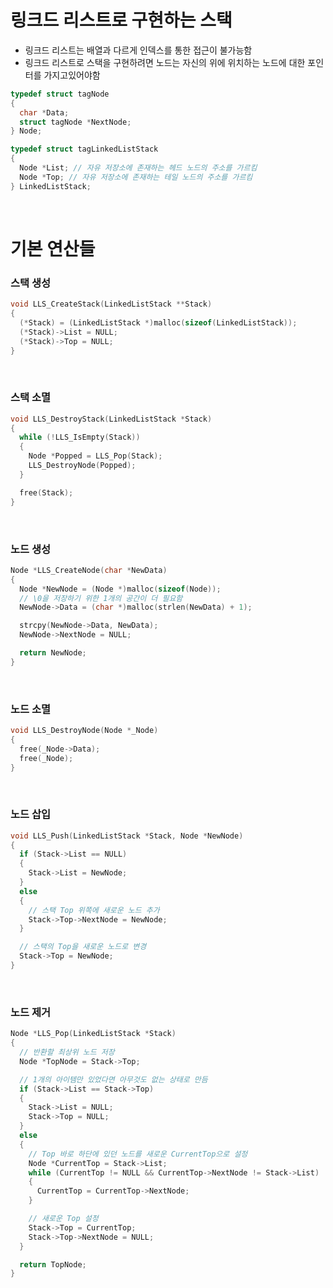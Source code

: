 # 링크드 리스트로 구현하는 스택

- 링크드 리스트는 배열과 다르게 인덱스를 통한 접근이 불가능함
- 링크드 리스트로 스택을 구현하려면 노드는 자신의 위에 위치하는 노드에 대한 포인터를 가지고있어야함

```c
typedef struct tagNode
{
  char *Data;
  struct tagNode *NextNode;
} Node;

typedef struct tagLinkedListStack
{
  Node *List; // 자유 저장소에 존재하는 헤드 노드의 주소를 가르킴
  Node *Top; // 자유 저장소에 존재하는 테일 노드의 주소를 가르킴
} LinkedListStack;
```

<br>

# 기본 연산들

### 스택 생성

```c
void LLS_CreateStack(LinkedListStack **Stack)
{
  (*Stack) = (LinkedListStack *)malloc(sizeof(LinkedListStack));
  (*Stack)->List = NULL;
  (*Stack)->Top = NULL;
}
```

<br>

### 스택 소멸

```c
void LLS_DestroyStack(LinkedListStack *Stack)
{
  while (!LLS_IsEmpty(Stack))
  {
    Node *Popped = LLS_Pop(Stack);
    LLS_DestroyNode(Popped);
  }

  free(Stack);
}
```

<br>

### 노드 생성

```c
Node *LLS_CreateNode(char *NewData)
{
  Node *NewNode = (Node *)malloc(sizeof(Node));
  // \0을 저장하기 위한 1개의 공간이 더 필요함
  NewNode->Data = (char *)malloc(strlen(NewData) + 1);

  strcpy(NewNode->Data, NewData);
  NewNode->NextNode = NULL;

  return NewNode;
}
```

<br>

### 노드 소멸

```c
void LLS_DestroyNode(Node *_Node)
{
  free(_Node->Data);
  free(_Node);
}
```

<br>

### 노드 삽입

```c
void LLS_Push(LinkedListStack *Stack, Node *NewNode)
{
  if (Stack->List == NULL)
  {
    Stack->List = NewNode;
  }
  else
  {
    // 스택 Top 위쪽에 새로운 노드 추가
    Stack->Top->NextNode = NewNode;
  }

  // 스택의 Top을 새로운 노드로 변경
  Stack->Top = NewNode;
}
```

<br>

### 노드 제거

```c
Node *LLS_Pop(LinkedListStack *Stack)
{
  // 반환할 최상위 노드 저장
  Node *TopNode = Stack->Top;

  // 1개의 아이템만 있었다면 아무것도 없는 상태로 만듬
  if (Stack->List == Stack->Top)
  {
    Stack->List = NULL;
    Stack->Top = NULL;
  }
  else
  {
    // Top 바로 하단에 있던 노드를 새로운 CurrentTop으로 설정
    Node *CurrentTop = Stack->List;
    while (CurrentTop != NULL && CurrentTop->NextNode != Stack->List)
    {
      CurrentTop = CurrentTop->NextNode;
    }

    // 새로운 Top 설정
    Stack->Top = CurrentTop;
    Stack->Top->NextNode = NULL;
  }

  return TopNode;
}
```
